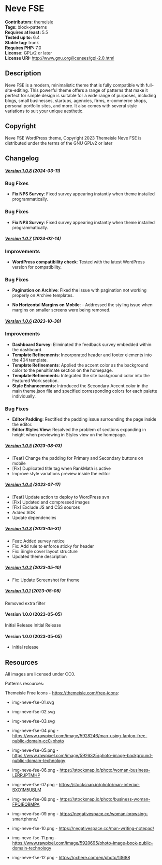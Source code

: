 # Neve FSE #
**Contributors:** [themeisle](https://profiles.wordpress.org/themeisle/)  
**Tags:** block-patterns  
**Requires at least:** 5.5  
**Tested up to:** 6.4  
**Stable tag:** trunk  
**Requires PHP:** 7.0  
**License:** GPLv2 or later  
**License URI:** http://www.gnu.org/licenses/gpl-2.0.html  

## Description ##
Neve FSE is a modern, minimalistic theme that is fully compatible with full-site-editing. This powerful theme offers a range of patterns that make it perfect for simple design is suitable for a wide range of purposes, including blogs, small businesses, startups, agencies, firms, e-commerce shops, personal portfolio sites, and more. It also comes with several style variations to suit your unique aesthetic.
## Copyright ##
Neve FSE WordPress theme, Copyright 2023 Themeisle
Neve FSE is distributed under the terms of the GNU GPLv2 or later

## Changelog ##

##### [Version 1.0.8](https://github.com/Codeinwp/neve-fse/compare/v1.0.7...v1.0.8) (2024-03-11)

### Bug Fixes

- **Fix NPS Survey**: Fixed survey appearing instantly when theme installed programmatically.
### Bug Fixes

- **Fix NPS Survey**: Fixed survey appearing instantly when theme installed programmatically.




##### [Version 1.0.7](https://github.com/Codeinwp/neve-fse/compare/v1.0.6...v1.0.7) (2024-02-14)

### Improvements

- **WordPress compatibility check**: Tested with the latest WordPress version for compatibility.

### Bug Fixes

- **Pagination on Archive**: Fixed the issue with pagination not working properly on Archive templates.

- **No Horizontal Margins on Mobile**: - Addressed the styling issue when margins on smaller screens were being removed.




##### [Version 1.0.6](https://github.com/Codeinwp/neve-fse/compare/v1.0.5...v1.0.6) (2023-10-30)

### Improvements
- **Dashboard Survey**: Eliminated the feedback survey embedded within the dashboard.
- **Template Refinements**: Incorporated header and footer elements into the 404 template.
- **Template Refinements**: Applied the accent color as the background color to the penultimate section on the homepage.
- **Template Refinements**: Integrated the site background color into the Featured Work section.
- **Style Enhancements**: Introduced the Secondary Accent color in the main theme.json file and specified corresponding colors for each palette individually.

### Bug Fixes
- **Editor Padding**: Rectified the padding issue surrounding the page inside the editor.
- **Editor Styles View**: Resolved the problem of sections expanding in height when previewing in Styles view on the homepage.




##### [Version 1.0.5](https://github.com/Codeinwp/neve-fse/compare/v1.0.4...v1.0.5) (2023-08-03)

- [Feat] Change the padding for Primary and Secondary buttons on mobile
- [Fix] Duplicated title tag when RankMath is active
- Improve style variations preview inside the editor




##### [Version 1.0.4](https://github.com/Codeinwp/neve-fse/compare/v1.0.3...v1.0.4) (2023-07-17)

- [Feat] Update action to deploy to WordPress svn
- [Fix] Updated and compressed images
- [Fix] Exclude JS and CSS sources
- Added SDK
- Update dependencies




##### [Version 1.0.3](https://github.com/Codeinwp/neve-fse/compare/v1.0.2...v1.0.3) (2023-05-31)

- Feat: Added survey notice
- Fix: Add rule to enforce sticky for header
- Fix: Single cover layout structure
- Updated theme description




##### [Version 1.0.2](https://github.com/Codeinwp/neve-fse/compare/v1.0.1...v1.0.2) (2023-05-10)

- Fix: Update Screenshot for theme




##### [Version 1.0.1](https://github.com/Codeinwp/neve-fse/compare/v1.0.0...v1.0.1) (2023-05-08)

Removed extra filter




####   Version 1.0.0 (2023-05-05)

Initial Release
Initial Release




####   Version 1.0.0 (2023-05-05)

- Initial release


## Resources ##
All images are licensed under CC0.

Patterns resources:


Themeisle Free Icons - https://themeisle.com/free-icons:
* img-neve-fse-01.svg
* img-neve-fse-02.svg
* img-neve-fse-03.svg


* img-neve-fse-04.png - https://www.rawpixel.com/image/5928246/man-using-laptop-free-public-domain-cc0-photo
* img-neve-fse-05.png - https://www.rawpixel.com/image/5926325/photo-image-background-public-domain-technology
* img-neve-fse-06.png - https://stocksnap.io/photo/woman-business-LERRJPTMHP
* img-neve-fse-07.png - https://stocksnap.io/photo/man-interior-BXO1M5UBLM
* img-neve-fse-08.png - https://stocksnap.io/photo/business-woman-FPQIEQBMPA
* img-neve-fse-09.png - https://negativespace.co/woman-browsing-smartphone/
* img-neve-fse-10.png - https://negativespace.co/man-writing-notepad/
* img-neve-fse-11.png - https://www.rawpixel.com/image/5920695/photo-image-book-public-domain-technology
* img-neve-fse-12.png - https://pxhere.com/en/photo/13688
